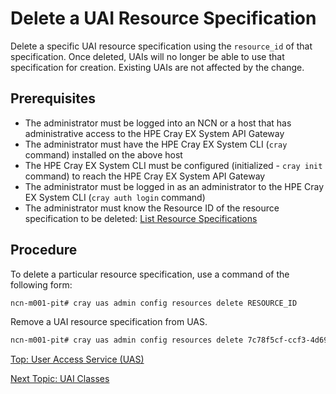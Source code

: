 # Delete a UAI Resource Specification

Delete a specific UAI resource specification using the `resource_id` of that specification. Once deleted, UAIs will no longer be able to use that specification for creation. Existing UAIs are not affected by the change.

## Prerequisites

* The administrator must be logged into an NCN or a host that has administrative access to the HPE Cray EX System API Gateway
* The administrator must have the HPE Cray EX System CLI (`cray` command) installed on the above host
* The HPE Cray EX System CLI must be configured (initialized - `cray init` command) to reach the HPE Cray EX System API Gateway
* The administrator must be logged in as an administrator to the HPE Cray EX System CLI (`cray auth login` command)
* The administrator must know the Resource ID of the resource specification to be deleted: [List Resource Specifications](List_UAI_Resource_Specifications.md)

## Procedure

To delete a particular resource specification, use a command of the following form:

```bash
ncn-m001-pit# cray uas admin config resources delete RESOURCE_ID
```

Remove a UAI resource specification from UAS.

```bash
ncn-m001-pit# cray uas admin config resources delete 7c78f5cf-ccf3-4d69-ae0b-a75648e5cddb
```

[Top: User Access Service (UAS)](index.md)

[Next Topic: UAI Classes](UAI_Classes.md)
